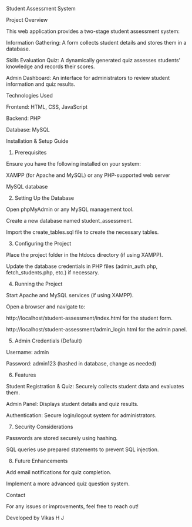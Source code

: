 Student Assessment System

Project Overview

This web application provides a two-stage student assessment system:

Information Gathering: A form collects student details and stores them in a database.

Skills Evaluation Quiz: A dynamically generated quiz assesses students' knowledge and records their scores.

Admin Dashboard: An interface for administrators to review student information and quiz results.

Technologies Used

Frontend: HTML, CSS, JavaScript

Backend: PHP

Database: MySQL

Installation & Setup Guide

1. Prerequisites

Ensure you have the following installed on your system:

XAMPP (for Apache and MySQL) or any PHP-supported web server

MySQL database

2. Setting Up the Database

Open phpMyAdmin or any MySQL management tool.

Create a new database named student_assessment.

Import the create_tables.sql file to create the necessary tables.

3. Configuring the Project

Place the project folder in the htdocs directory (if using XAMPP).

Update the database credentials in PHP files (admin_auth.php, fetch_students.php, etc.) if necessary.

4. Running the Project

Start Apache and MySQL services (if using XAMPP).

Open a browser and navigate to:

http://localhost/student-assessment/index.html for the student form.

http://localhost/student-assessment/admin_login.html for the admin panel.

5. Admin Credentials (Default)

Username: admin

Password: admin123 (hashed in database, change as needed)

6. Features

Student Registration & Quiz: Securely collects student data and evaluates them.

Admin Panel: Displays student details and quiz results.

Authentication: Secure login/logout system for administrators.

7. Security Considerations

Passwords are stored securely using hashing.

SQL queries use prepared statements to prevent SQL injection.

8. Future Enhancements

Add email notifications for quiz completion.

Implement a more advanced quiz question system.

Contact

For any issues or improvements, feel free to reach out!

Developed by Vikas H J

